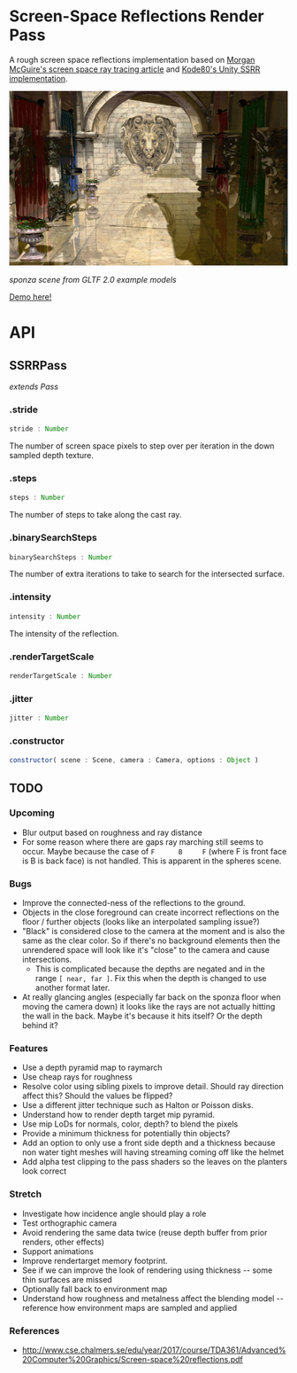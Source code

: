 # Screen-Space Reflections Render Pass

A rough screen space reflections implementation based on [Morgan McGuire's screen space ray tracing article](http://casual-effects.blogspot.com/2014/08/screen-space-ray-tracing.html) and [Kode80's Unity SSRR implementation](https://github.com/kode80/kode80SSR).


[![](./docs/example.png)](https://gkjohnson.github.io/threejs-sandbox/screenSpaceReflectionsPass/)

_sponza scene from GLTF 2.0 example models_

[Demo here!](https://gkjohnson.github.io/threejs-sandbox/screenSpaceReflectionsPass/)

# API

## SSRRPass

_extends Pass_

### .stride

```js
stride : Number
```

The number of screen space pixels to step over per iteration in the down sampled depth texture.

### .steps

```js
steps : Number
```

The number of steps to take along the cast ray.

### .binarySearchSteps

```js
binarySearchSteps : Number
```

The number of extra iterations to take to search for the intersected surface.

### .intensity

```js
intensity : Number
```

The intensity of the reflection.

### .renderTargetScale

```js
renderTargetScale : Number
```

### .jitter

```js
jitter : Number
```

### .constructor

```js
constructor( scene : Scene, camera : Camera, options : Object )
```

## TODO

### Upcoming

- Blur output based on roughness and ray distance
- For some reason where there are gaps ray marching still seems to occur. Maybe because the case of `F      B     F` (where F is front face is B is back face) is not handled. This is apparent in the spheres scene.

### Bugs
- Improve the connected-ness of the reflections to the ground.
- Objects in the close foreground can create incorrect reflections on the floor / further objects (looks like an interpolated sampling issue?)
- "Black" is considered close to the camera at the moment and is also the same as the clear color. So if there's no background elements then the unrendered space will look like it's "close" to the camera and cause intersections.
	- This is complicated because the depths are negated and in the range `[ near, far ]`. Fix this when the depth is changed to use another format later.
- At really glancing angles (especially far back on the sponza floor when moving the camera down) it looks like the rays are not actually hitting the wall in the back. Maybe it's because it hits itself? Or the depth behind it?

### Features

- Use a depth pyramid map to raymarch
- Use cheap rays for roughness
- Resolve color using sibling pixels to improve detail. Should ray direction affect this? Should the values be flipped?
- Use a different jitter technique such as Halton or Poisson disks.
- Understand how to render depth target mip pyramid.
- Use mip LoDs for normals, color, depth? to blend the pixels
- Provide a minimum thickness for potentially thin objects?
- Add an option to only use a front side depth and a thickness because non water tight meshes will having streaming coming off like the helmet
- Add alpha test clipping to the pass shaders so the leaves on the planters look correct

### Stretch

- Investigate how incidence angle should play a role
- Test orthographic camera
- Avoid rendering the same data twice (reuse depth buffer from prior renders, other effects)
- Support animations
- Improve rendertarget memory footprint.
- See if we can improve the look of rendering using thickness -- some thin surfaces are missed
- Optionally fall back to environment map
- Understand how roughness and metalness affect the blending model -- reference how environment maps are sampled and applied

### References

-  http://www.cse.chalmers.se/edu/year/2017/course/TDA361/Advanced%20Computer%20Graphics/Screen-space%20reflections.pdf
